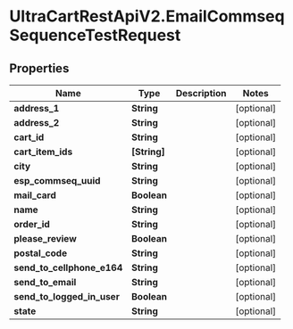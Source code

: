 # UltraCartRestApiV2.EmailCommseqSequenceTestRequest

## Properties
Name | Type | Description | Notes
------------ | ------------- | ------------- | -------------
**address_1** | **String** |  | [optional] 
**address_2** | **String** |  | [optional] 
**cart_id** | **String** |  | [optional] 
**cart_item_ids** | **[String]** |  | [optional] 
**city** | **String** |  | [optional] 
**esp_commseq_uuid** | **String** |  | [optional] 
**mail_card** | **Boolean** |  | [optional] 
**name** | **String** |  | [optional] 
**order_id** | **String** |  | [optional] 
**please_review** | **Boolean** |  | [optional] 
**postal_code** | **String** |  | [optional] 
**send_to_cellphone_e164** | **String** |  | [optional] 
**send_to_email** | **String** |  | [optional] 
**send_to_logged_in_user** | **Boolean** |  | [optional] 
**state** | **String** |  | [optional] 


